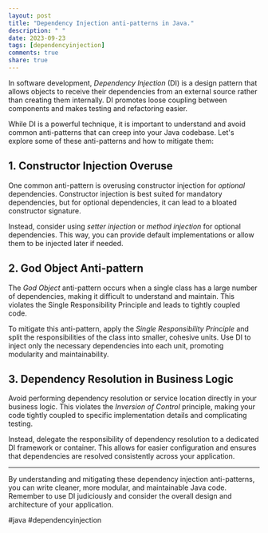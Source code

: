 ```yaml
---
layout: post
title: "Dependency Injection anti-patterns in Java."
description: " "
date: 2023-09-23
tags: [dependencyinjection]
comments: true
share: true
---
```


In software development, *Dependency Injection* (DI) is a design pattern that allows objects to receive their dependencies from an external source rather than creating them internally. DI promotes loose coupling between components and makes testing and refactoring easier.

While DI is a powerful technique, it is important to understand and avoid common anti-patterns that can creep into your Java codebase. Let's explore some of these anti-patterns and how to mitigate them:

## 1. Constructor Injection Overuse

One common anti-pattern is overusing constructor injection for *optional* dependencies. Constructor injection is best suited for mandatory dependencies, but for optional dependencies, it can lead to a bloated constructor signature.

Instead, consider using *setter injection* or *method injection* for optional dependencies. This way, you can provide default implementations or allow them to be injected later if needed.

## 2. God Object Anti-pattern

The *God Object* anti-pattern occurs when a single class has a large number of dependencies, making it difficult to understand and maintain. This violates the Single Responsibility Principle and leads to tightly coupled code.

To mitigate this anti-pattern, apply the *Single Responsibility Principle* and split the responsibilities of the class into smaller, cohesive units. Use DI to inject only the necessary dependencies into each unit, promoting modularity and maintainability.

## 3. Dependency Resolution in Business Logic

Avoid performing dependency resolution or service location directly in your business logic. This violates the *Inversion of Control* principle, making your code tightly coupled to specific implementation details and complicating testing.

Instead, delegate the responsibility of dependency resolution to a dedicated DI framework or container. This allows for easier configuration and ensures that dependencies are resolved consistently across your application.

---

By understanding and mitigating these dependency injection anti-patterns, you can write cleaner, more modular, and maintainable Java code. Remember to use DI judiciously and consider the overall design and architecture of your application.

#java #dependencyinjection